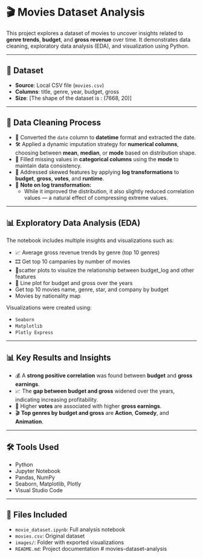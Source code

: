 # 🎬 Movies Dataset Analysis

This project explores a dataset of movies to uncover insights related to **genre trends**, **budget**, and **gross revenue** over time. It demonstrates data cleaning, exploratory data analysis (EDA), and visualization using Python.

---

## 📁 Dataset

- **Source**: Local CSV file (`movies.csv`)
- **Columns**: title, genre, year, budget, gross
- **Size**: [The shape of the dataset is : (7668, 20)]

---


## 🧹 **Data Cleaning Process**
- 📅 Converted the `date` column to **datetime** format and extracted the date.
- 🛠 Applied a dynamic imputation strategy for **numerical columns**, choosing between **mean**, **median**, or **mode** based on distribution shape.
- 🧩 Filled missing values in **categorical columns** using the **mode** to maintain data consistency.
- 🚀 Addressed skewed features by applying **log transformations** to **budget**, **gross**, **votes**, and **runtime**.
- 🧮 **Note on log transformation:**  
  - While it improved the distribution, it also slightly reduced correlation values — a natural effect of compressing extreme values.

---

## 📊 Exploratory Data Analysis (EDA)

The notebook includes multiple insights and visualizations such as:

- 📈 Average gross revenue trends by genre (top 10 genres)
- 🎞️ Get top 10 campanies by number of movies
- 💸scatter plots to visulize the relationship between budget_log and other features 
- 📅 Line plot for budget and gross over the years
- Get  top 10  movies name, genre, star, and company by budget
- Movies by nationality map

Visualizations were created using:
- `Seaborn`
- `Matplotlib`
- `Plotly Express`

---


## 📊 **Key Results and Insights**
- 💰 A **strong positive correlation** was found between **budget** and **gross earnings**.
- 📈 The **gap between budget and gross** widened over the years, indicating increasing profitability.
- 🌟 Higher **votes** are associated with higher **gross earnings**.
- 🎬 **Top genres by budget and gross** are **Action**, **Comedy**, and **Animation**.
---

## 🛠️ Tools Used

- Python
- Jupyter Notebook
- Pandas, NumPy
- Seaborn, Matplotlib, Plotly
- Visual Studio Code

---

## 📁 Files Included
- `movie_dataset.ipynb`: Full analysis notebook
- `movies.csv`: Original dataset
- `images/`: Folder with exported visualizations
- `README.md`: Project documentation
#   m o v i e s - d a t a s e t - a n a l y s i s  
 